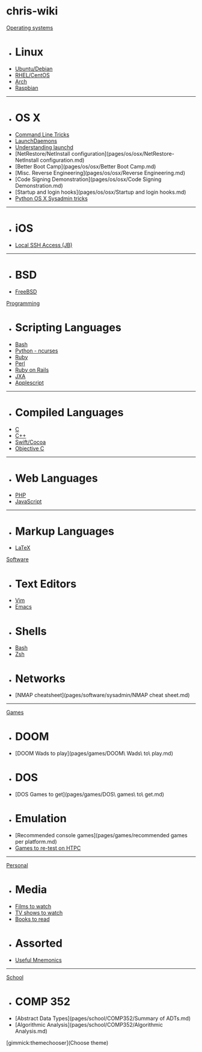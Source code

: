 # chris-wiki

[Operating systems]()

  * # Linux
  * [Ubuntu/Debian](pages/os/linux/ubuntu-debian.md)
  * [RHEL/CentOS](pages/os/linux/rhel-centos.md)
  * [Arch](pages/os/linux/arch.md)
  * [Raspbian](pages/os/linux/raspbian.md)
  - - - -
  * # OS X
  * [Command Line Tricks](pages/os/osx/command_line_tricks.md)
  * [LaunchDaemons](pages/os/osx/launchdaemons.md)
  * [Understanding launchd](pages/os/osx/understand_launchd.md)
  * [NetRestore/NetInstall configuration](pages/os/osx/NetRestore-NetInstall configuration.md)
  * [Better Boot Camp](pages/os/osx/Better Boot Camp.md)
  * [Misc. Reverse Engineering](pages/os/osx/Reverse Engineering.md)
  * [Code Signing Demonstration](pages/os/osx/Code Signing Demonstration.md)
  * [Startup and login hooks](pages/os/osx/Startup and login hooks.md)
  * [Python OS X Sysadmin tricks](pages/software/sysadmin/python-sysadmin.md)
  - - - -
  * # iOS
  * [Local SSH Access (JB)](pages/os/ios/localSSHAccess.md)
  - - - -
  * # BSD
  * [FreeBSD](pages/os/bsd/freebsd.md)

[Programming]()

  * # Scripting Languages
  * [Bash](pages/programming/scripting/bash.md)
  * [Python - ncurses](pages/programming/scripting/python-curses.md)
  * [Ruby](pages/programming/scripting/Ruby.md)
  * [Perl](pages/programming/scripting/perl.md)
  * [Ruby on Rails](pages/programming/scripting/rubyrails.md)
  * [JXA](pages/programming/scripting/jxa.md)
  * [Applescript](pages/programming/scripting/applescript.md)
  - - - -
  * # Compiled Languages
  * [C](pages/programming/compiled/c.md)
  * [C++](pages/programming/compiled/cpp.md)
  * [Swift/Cocoa](pages/programming/compiled/swift-cocoa.md)
  * [Objective C](pages/programming/compiled/objc.md)
  - - - -
  * # Web Languages
  * [PHP](pages/programming/web/php.md)
  * [JavaScript](pages/programming/web/javascript.md)
  - - - - 
  * # Markup Languages
  * [LaTeX](pages/programming/markup/LaTeX.md)
  
  
  


[Software]()

  * # Text Editors
  * [Vim](pages/software/text_editors/vim.md)
  * [Emacs](pages/software/text_editors/emacs.md)
  * # Shells
  * [Bash](pages/software/shells/bash_interactive.md)
  * [Zsh](pages/software/shells/zsh.md)
  * # Networks
  * [NMAP cheatsheet](pages/software/sysadmin/NMAP cheat sheet.md)
- - - -

[Games]()

  * # DOOM
  * [DOOM Wads to play](pages/games/DOOM\ Wads\ to\ play.md)
  * # DOS
  * [DOS Games to get](pages/games/DOS\ games\ to\ get.md)
  * # Emulation
  * [Recommended console games](pages/games/recommended games per platform.md)
  * [Games to re-test on HTPC](pages/games/games_to_retest.md)
- - - -

[Personal]()

  * # Media
  * [Films to watch](pages/personal/films.md)
  * [TV shows to watch](pages/personal/tv.md)
  * [Books to read](pages/personal/books.md)
  * # Assorted
  * [Useful Mnemonics](pages/personal/useful_mnemonics.md)
- - - -

[School]()

  * # COMP 352
  * [Abstract Data Types](pages/school/COMP352/Summary of ADTs.md)
  * [Algorithmic Analysis](pages/school/COMP352/Algorithmic Analysis.md)  

[gimmick:themechooser](Choose theme)
